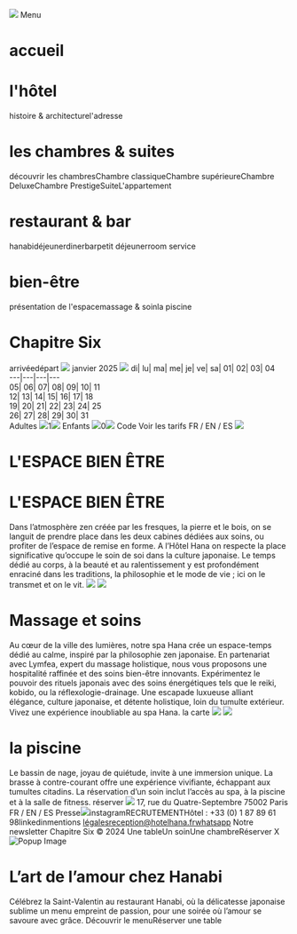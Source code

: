 ![](https://hotelhana-paris.com/_next/static/media/logo.cf8d6849.svg)
Menu
# accueil
# l'hôtel
histoire & architecturel'adresse
# les chambres & suites
découvrir les chambresChambre classiqueChambre supérieureChambre DeluxeChambre PrestigeSuiteL'appartement
# restaurant & bar
hanabidéjeunerdinerbarpetit déjeunerroom service
# bien-être
présentation de l'espacemassage & soinla piscine
# Chapitre Six
arrivéedépart
![](https://hotelhana-paris.com/_next/static/media/left.32a33e43.svg)
janvier 2025
![](https://hotelhana-paris.com/_next/static/media/left.32a33e43.svg)
di| lu| ma| me| je| ve| sa| 01| 02| 03| 04  
---|---|---|---  
05| 06| 07| 08| 09| 10| 11  
12| 13| 14| 15| 16| 17| 18  
19| 20| 21| 22| 23| 24| 25  
26| 27| 28| 29| 30| 31  
Adultes
![](https://hotelhana-paris.com/_next/image?url=%2F_next%2Fstatic%2Fmedia%2Fminus.da8457ff.png&w=1080&q=75)1![](https://hotelhana-paris.com/_next/image?url=%2F_next%2Fstatic%2Fmedia%2Fplus.1ac47ce8.png&w=1080&q=75)
Enfants
![](https://hotelhana-paris.com/_next/image?url=%2F_next%2Fstatic%2Fmedia%2Fminus.da8457ff.png&w=1080&q=75)0![](https://hotelhana-paris.com/_next/image?url=%2F_next%2Fstatic%2Fmedia%2Fplus.1ac47ce8.png&w=1080&q=75)
Code
Voir les tarifs
FR
/
EN
/
ES
![](https://hotelhana-paris.com/_next/image?url=%2F_next%2Fstatic%2Fmedia%2Flanding.d425186a.jpg&w=3840&q=75)
# L'ESPACE BIEN ÊTRE
# L'ESPACE BIEN ÊTRE
Dans l’atmosphère zen créée par les fresques, la pierre et le bois, on se languit de prendre place dans les deux cabines dédiées aux soins, ou profiter de l’espace de remise en forme. A l’Hôtel Hana on respecte la place significative qu’occupe le soin de soi dans la culture japonaise. Le temps dédié au corps, à la beauté et au ralentissement y est profondément enraciné dans les traditions, la philosophie et le mode de vie ; ici on le transmet et on le vit.
![](https://hotelhana-paris.com/_next/image?url=%2F_next%2Fstatic%2Fmedia%2FBienEtre_1.2147e32d.jpg&w=3840&q=75)
![](https://hotelhana-paris.com/_next/image?url=%2F_next%2Fstatic%2Fmedia%2FBienEtre_2.a0a95334.jpg&w=3840&q=75)
# Massage et soins
Au cœur de la ville des lumières, notre spa Hana crée un espace-temps dédié au calme, inspiré par la philosophie zen japonaise. En partenariat avec Lymfea, expert du massage holistique, nous vous proposons une hospitalité raffinée et des soins bien-être innovants. Expérimentez le pouvoir des rituels japonais avec des soins énergétiques tels que le reiki, kobido, ou la réflexologie-drainage. Une escapade luxueuse alliant élégance, culture japonaise, et détente holistique, loin du tumulte extérieur. Vivez une expérience inoubliable au spa Hana.
la carte
![](https://hotelhana-paris.com/_next/image?url=%2F_next%2Fstatic%2Fmedia%2FBienEtre_3.212f7558.jpg&w=1920&q=75)
![](https://hotelhana-paris.com/_next/image?url=%2F_next%2Fstatic%2Fmedia%2FBienEtre_4.bec14df5.jpg&w=750&q=75)
# la piscine
Le bassin de nage, joyau de quiétude, invite à une immersion unique. La brasse à contre-courant offre une expérience vivifiante, échappant aux tumultes citadins.
La réservation d’un soin inclut l’accès au spa, à la piscine et à la salle de fitness.
réserver
![](https://hotelhana-paris.com/_next/image?url=%2F_next%2Fstatic%2Fmedia%2FBienEtre_5.e3a181cf.jpg&w=1920&q=75)
17, rue du Quatre-Septembre 75002 Paris
FR
/
EN
/
ES
Presse![](https://hotelhana-paris.com/_next/image?url=%2F_next%2Fstatic%2Fmedia%2Fadresse.d55d096c.png&w=1920&q=75)instagramRECRUTEMENTHôtel : +33 (0) 1 87 89 61 98linkedinmentions légalesreception@hotelhana.frwhatsapp
Notre newsletter
Chapitre Six © 2024
Une tableUn soinUne chambreRéserver
X![Popup Image](https://hotelhana-paris.com/_next/image?url=%2F_next%2Fstatic%2Fmedia%2Fimage002.823f66a8.jpg&w=1920&q=75)
# L’art de l’amour chez Hanabi
Célébrez la Saint-Valentin au restaurant Hanabi, où la délicatesse japonaise sublime un menu empreint de passion, pour une soirée où l’amour se savoure avec grâce.
Découvrir le menuRéserver une table
